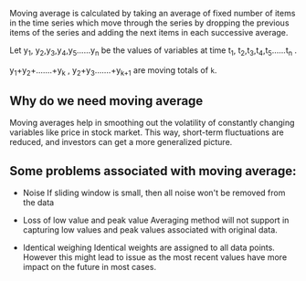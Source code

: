 Moving average is calculated by taking  an average of fixed number of items in the time series which move through the series by dropping the previous  items of the series  and adding the next items in each successive average.

Let y<sub>1</sub>, y<sub>2</sub>,y<sub>3</sub>,y<sub>4</sub>,y<sub>5</sub>......y<sub>n</sub> be the values of variables at time  t<sub>1</sub>, t<sub>2</sub>,t<sub>3</sub>,t<sub>4</sub>,t<sub>5</sub>......t<sub>n</sub> .

y<sub>1</sub>+y<sub>2</sub>+.......+y<sub>k</sub> , y<sub>2</sub>+y<sub>3</sub>.......+y<sub>k+1</sub> are moving totals of `k`.

## Why do we need moving average 

Moving averages help in  smoothing out the volatility of constantly changing variables like price in stock market.  This way, short-term fluctuations are reduced, and investors can get a more generalized picture.


## Some problems associated with moving average:

* Noise
If sliding window is small, then all noise won't be removed from the data

* Loss of low value and peak value
Averaging method will not support in capturing low values and peak values associated with original data.

* Identical weighing
Identical weights are assigned to all data points. However this might lead to issue as  the most recent values have more impact on the future in most cases.
